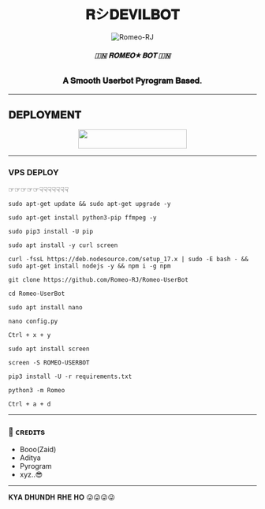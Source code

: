 <h1 align="center">
  <b> 𝐑シ︎𝐃𝐄𝐕𝐈𝐋𝐁𝐎𝐓 </b>
</h1>

<p align="center">
  <img src="https://graph.org/file/254b476ee2ef76e336b25.jpg" alt="Romeo-RJ">
</p>

<h6 align="center">
  <b>🇮🇳 𝐑𝐎𝐌𝐄𝐎★𝐁𝐎𝐓 🇮🇳</b>
</h6>

<h3 align="center">
  <b>𝐀 𝐒𝐦𝐨𝐨𝐭𝐡 𝐔𝐬𝐞𝐫𝐛𝐨𝐭 𝐏𝐲𝐫𝐨𝐠𝐫𝐚𝐦 𝐁𝐚𝐬𝐞𝐝.</b>
</h3>

-------------------------
## 𝐃𝐄𝐏𝐋𝐎𝐘𝐌𝐄𝐍𝐓

<p align="center"><a href="http://dashboard.heroku.com/new?template=https://github.com/RRomeo-RJ/Romeo-UserBot"> <img src="https://img.shields.io/badge/Deploy%20On%20Heroku-black?style=for-the-badge&logo=heroku" width="220" height="38.45"/></a></p>

-------------------------

### VPS DEPLOY 

☞︎︎︎☞︎︎︎☞︎︎︎☞︎︎︎☞︎︎︎☟︎︎︎☟︎︎︎☟︎︎︎☟︎︎︎☟︎︎︎☟︎︎︎☟︎︎︎

`sudo apt-get update && sudo apt-get upgrade -y`

`sudo apt-get install python3-pip ffmpeg -y`

`sudo pip3 install -U pip`

`sudo apt install -y curl screen`

`curl -fssL https://deb.nodesource.com/setup_17.x | sudo -E bash - && sudo apt-get install nodejs -y && npm i -g npm`

`git clone https://github.com/Romeo-RJ/Romeo-UserBot`

`cd Romeo-UserBot`

`sudo apt install nano`

`nano config.py`

`Ctrl + x + y`

`sudo apt install screen`

`screen -S ROMEO-USERBOT`

`pip3 install -U -r requirements.txt`

`python3 -m Romeo`

`Ctrl + a + d`

-------------------------

### 💖 ᴄʀᴇᴅɪᴛs

- Booo(Zaid)
- Aditya
- Pyrogram
- xyz..😎

-------------------------

  𝐊𝐘𝐀 𝐃𝐇𝐔𝐍𝐃𝐇 𝐑𝐇𝐄 𝐇𝐎 😜😜😜😜
  

